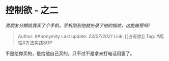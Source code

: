# 控制欲 - 之二
*男朋友分期给我买了个手机，手机刚到他就先录了他的指纹，这能接受吗?*

> Author: #Anonymity
> Last update: *23/07/2021*
> Link: [[占有欲]]
> Tag: #两性#方法实践SOP

不是给你买的，是给他自己买的。只不过不是拿来打电话用罢了。
